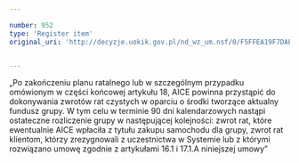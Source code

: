 ```yaml
---

number: 952
type: 'Register item'
original_uri: 'http://decyzje.uokik.gov.pl/nd_wz_um.nsf/0/F5FFEA19F7DAE90CC12572DD00329764?OpenDocument'


---
```


„Po zakończeniu planu ratalnego lub w szczególnym przypadku omówionym w części końcowej artykułu 18, AICE powinna przystąpić do dokonywania zwrotów rat czystych w oparciu o środki tworzące aktualny fundusz grupy. W tym celu w terminie 90 dni kalendarzowych nastąpi ostateczne rozliczenie grupy w następującej kolejności: zwrot rat, które ewentualnie AICE wpłaciła z tytułu zakupu samochodu dla grupy, zwrot rat klientom, którzy zrezygnowali z uczestnictwa w Systemie lub z którymi rozwiązano umowę zgodnie z artykułami 16.1 i 17.1.A niniejszej umowy”
